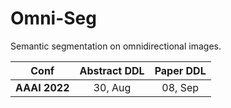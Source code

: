 # Omni-Seg

Semantic segmentation on omnidirectional images.

Conf | Abstract DDL | Paper DDL |
|:---:|:---:|:---:|
|**AAAI 2022** | 30, Aug | 08, Sep|
